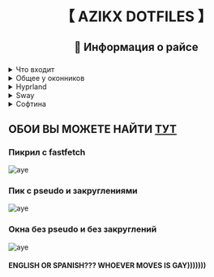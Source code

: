 <div align="center">
	<h1>【 AZIKX DOTFILES 】</h1>
</div>

<div align="center">
	<h2> Информация о райсе</h2>
	<h3></h3>
</div>

 <details> 
  <summary>Что входит</summary>
     
  - **Catppuccin**: используется крутая цветовая схема [catppuccin-macchiato](https://github.com/catppuccin)
  - **Hyprland и swayfx конфиги**: мои конфиги имеют прикольные фичи и функции
  - **Waybar**: не поверите, имеются [sway](https://github.com/WillPower3309/swayfx) и [hyprland](https://github.com/hyprwm/Hyprland) конфиги для [waybar](https://github.com/Alexays/Waybar)
</details>

 <details> 
  <summary>Общее у оконников</summary>
     
  - **mod+d -> mod+tab**: вместо привычного mod+d, для открытия [nwg-drawer](https://github.com/nwg-piotr/nwg-drawer) используется mod+tab
  - **НОГАТОРУ = КОШКА**: используется единый терминал [kitty](https://github.com/kovidgoyal/kitty) и [foot](https://codeberg.org/dnkl/foot)
  - **Waybar**: стиль бара одинаковый потому что я художник я так вижу
  - **Го|джо like configs**: разделены конфиги для удобного изменения их
</details>

 <details> 
  <summary>Hyprland</summary>

  - **NO ANIMATIONS!11!!**: отрубил анимации для хайпра потому что они мешаются
  - **WIP**: доты еще не закончены, буду пополнять, переделывать, заменять что то
</details>

 <details> 
  <summary>Sway</summary>
	
  - **NO ANIMATIONS??? AGAIN!!1!**: анимаций по прежнему нема, но конфиги проставлены для форка sway -> [swayfx](https://github.com/WillPower3309/swayfx)
  - **WIP**: доты еще не закончены, буду пополнять, переделывать, заменять что то
</details>

<details>
  <summary>Софтина</summary>


  | Название | Описание |
  | ------------- | ------------- |
  | [kitty](https://github.com/kovidgoyal/kitty) | Терминал, более функциональный, вцелом советую его |
  | [foot](https://codeberg.org/dnkl/foot) | Терминал, простейший пизда, tmux еще не поставил |
  | [fish](https://github.com/fish-shell/fish-shell) | Шелл, планирую переходить на zsh, а также иметь nushell |
  | [vivaldi](https://vivaldi.com/ru) | Браузер на хромиуме с фишками |
  | [firedragon](https://github.com/dr460nf1r3/firedragon-browser) | Браузер на базе форка фуррифокса - floorp  |
  | [bottles](https://github.com/bottlesdevs/Bottles) | Пускатель виндовых игр |
  | [nemo](https://github.com/linuxmint/nemo) | Файловый менеджер из мяты |
  | [obsidian](https://obsidian.md) | Штука для мыслей итд, для записей и блокнота |
  | [prismlauncher](https://github.com/PrismLauncher/PrismLauncher) | Майнкууууфт мояя жииизнь аааааа |
  | [vesktop](https://github.com/Vencord/Vesktop) | Клиент дискорда для вяленда |
  | [qbittorrent](https://github.com/qbittorrent/qBittorrent) | Торренты))))) хыхыхы)))) |
  | [64gram](https://github.com/TDesktop-x64/tdesktop) | Форк тг'шки с плюшками |
  | [file-Roller](https://gitlab.gnome.org/GNOME/file-roller) | Файловик для гуишек |
  | [fastfetch](https://github.com/fastfetch-cli/fastfetch) | Фетч, постепенно обновляю фетч |
  | [micro](https://github.com/zyedidia/micro) | Простейший и удобный текстовый редактор |
  | [cava](https://github.com/karlstav/cava) | Визуализатор звука для песенок и рэпа |
  | [eza](https://github.com/eza-community/eza) | Аналог ls со ЦВЕТНЫМИ правами и чем то еще |
  | [ranger](https://github.com/ranger/ranger) | Консольный файл менеджер на питоне >:( |
  | [lf](https://github.com/gokcehan/lf) | Консольный файловик на GO GO GO |
  | [joshuto](https://github.com/kamiyaa/joshuto) | Консольный файловик на Rust |
  | [lutgen](https://github.com/ozwaldorf/lutgen-rs) | Штука для применения своей цвет. схемы к фото |
  | [doas](https://wiki.archlinux.org/title/Doas) | Более быстрая и легкая замена sudo |
  | [nwg-drawer](https://github.com/nwg-piotr/nwg-drawer) | Гноме лайк лаунчер приложений |
  | [waybar](https://github.com/Alexays/Waybar) | Панелька для вялендов |
  | [caskaydia](https://github.com/ryanoasis/nerd-fonts/tree/master/patched-fonts/CascadiaMono) | Шрифт cascadia с нёрд символами |
  | [jetbrains](https://github.com/ryanoasis/nerd-fonts/tree/master/patched-fonts/JetBrainsMono) | Шрифт jetbrains с нёрд символами |
  

  - Вроде всё описал, если че пишите
</details>

## ОБОИ ВЫ МОЖЕТЕ НАЙТИ [ТУТ](https://github.com/axax-loll/wallpapers)

### Пикрил с fastfetch
![aye](https://github.com/axax-loll/dots/blob/main/git_img/fetch.png?raw=true)

### Пик с pseudo и закруглениями
![aye](https://github.com/axax-loll/dots/blob/main/git_img/windoes.png?raw=true)

### Окна без pseudo и без закруглений
![aye](https://github.com/axax-loll/dots/blob/main/git_img/seven.png?raw=true)

#### ENGLISH OR SPANISH??? WHOEVER MOVES IS GAY)))))))
